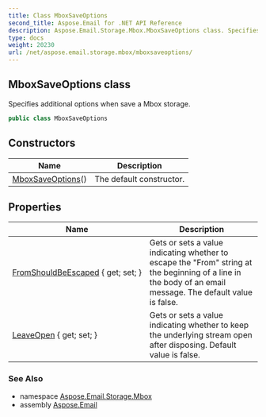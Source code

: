 ```yaml
---
title: Class MboxSaveOptions
second_title: Aspose.Email for .NET API Reference
description: Aspose.Email.Storage.Mbox.MboxSaveOptions class. Specifies additional options when save a Mbox storage
type: docs
weight: 20230
url: /net/aspose.email.storage.mbox/mboxsaveoptions/
---
```

## MboxSaveOptions class

Specifies additional options when save a Mbox storage.

```csharp
public class MboxSaveOptions
```

## Constructors

| Name | Description |
| --- | --- |
| [MboxSaveOptions](mboxsaveoptions/)() | The default constructor. |

## Properties

| Name | Description |
| --- | --- |
| [FromShouldBeEscaped](../../aspose.email.storage.mbox/mboxsaveoptions/fromshouldbeescaped/) { get; set; } | Gets or sets a value indicating whether to escape the "From" string at the beginning of a line in the body of an email message. The default value is false. |
| [LeaveOpen](../../aspose.email.storage.mbox/mboxsaveoptions/leaveopen/) { get; set; } | Gets or sets a value indicating whether to keep the underlying stream open after disposing. Default value is false. |

### See Also

* namespace [Aspose.Email.Storage.Mbox](../../aspose.email.storage.mbox/)
* assembly [Aspose.Email](../../)


